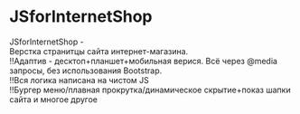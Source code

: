 # JSforInternetShop
JSforInternetShop - </br>
Верстка странитцы сайта интернет-магазина.</br>
!!Адаптив - десктоп+планшет+мобильная верися. Всё через @media запросы, без использования Bootstrap.</br>
!!Вся логика написана на чистом JS</br>
!!Бургер меню/плавная прокрутка/динамическое скрытие+показ шапки сайта и многое другое</br>

